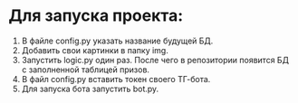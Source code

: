 # Для запуска проекта:

1. В файле config.py указать название будущей БД.
2. Добавить свои картинки в папку img.
3. Запустить logic.py один раз. После чего в репозитории появится БД с заполненной таблицей призов.
4. В файл config.py вставить токен своего ТГ-бота.
5. Для запуска бота запустить bot.py.
